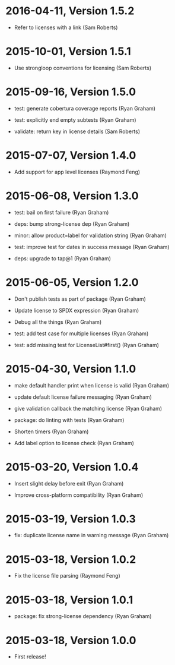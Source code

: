2016-04-11, Version 1.5.2
=========================

 * Refer to licenses with a link (Sam Roberts)


2015-10-01, Version 1.5.1
=========================

 * Use strongloop conventions for licensing (Sam Roberts)


2015-09-16, Version 1.5.0
=========================

 * test: generate cobertura coverage reports (Ryan Graham)

 * test: explicitly end empty subtests (Ryan Graham)

 * validate: return key in license details (Sam Roberts)


2015-07-07, Version 1.4.0
=========================

 * Add support for app level licenses (Raymond Feng)


2015-06-08, Version 1.3.0
=========================

 * test: bail on first failure (Ryan Graham)

 * deps: bump strong-license dep (Ryan Graham)

 * minor: allow product=label for validation string (Ryan Graham)

 * test: improve test for dates in success message (Ryan Graham)

 * deps: upgrade to tap@1 (Ryan Graham)


2015-06-05, Version 1.2.0
=========================

 * Don't publish tests as part of package (Ryan Graham)

 * Update license to SPDX expression (Ryan Graham)

 * Debug all the things (Ryan Graham)

 * test: add test case for multiple licenses (Ryan Graham)

 * test: add missing test for LicenseList#first() (Ryan Graham)


2015-04-30, Version 1.1.0
=========================

 * make default handler print when license is valid (Ryan Graham)

 * update default license failure messaging (Ryan Graham)

 * give validation callback the matching license (Ryan Graham)

 * package: do linting with tests (Ryan Graham)

 * Shorten timers (Ryan Graham)

 * Add label option to license check (Ryan Graham)


2015-03-20, Version 1.0.4
=========================

 * Insert slight delay before exit (Ryan Graham)

 * Improve cross-platform compatibility (Ryan Graham)


2015-03-19, Version 1.0.3
=========================

 * fix: duplicate license name in warning message (Ryan Graham)


2015-03-18, Version 1.0.2
=========================

 * Fix the license file parsing (Raymond Feng)


2015-03-18, Version 1.0.1
=========================

 * package: fix strong-license dependency (Ryan Graham)


2015-03-18, Version 1.0.0
=========================

 * First release!
